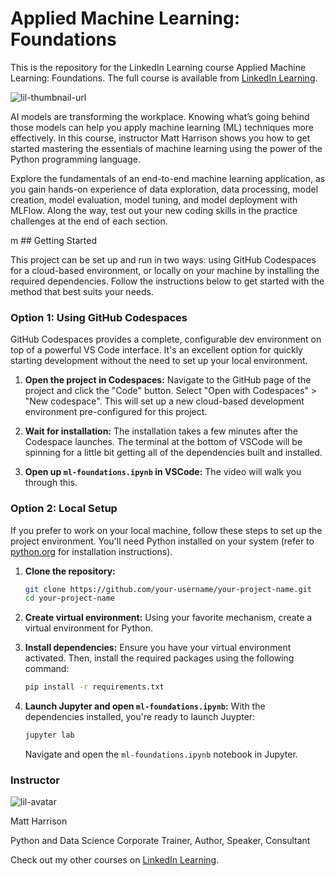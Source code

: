 # Applied Machine Learning: Foundations
This is the repository for the LinkedIn Learning course Applied Machine Learning: Foundations. The full course is available from [LinkedIn Learning][lil-course-url].

![lil-thumbnail-url]

<p>AI models are transforming the workplace. Knowing what’s going behind those models can help you apply machine learning (ML) techniques more effectively. In this course, instructor Matt Harrison shows you how to get started mastering the essentials of machine learning using the power of the Python programming language.</p><p>Explore the fundamentals of an end-to-end machine learning application, as you gain hands-on experience of data exploration, data processing, model creation, model evaluation, model tuning, and model deployment with MLFlow. Along the way, test out your new coding skills in the practice challenges at the end of each section.</p>
m
## Getting Started

This project can be set up and run in two ways: using GitHub Codespaces for a cloud-based environment, or locally on your machine by installing the required dependencies. Follow the instructions below to get started with the method that best suits your needs.

### Option 1: Using GitHub Codespaces

GitHub Codespaces provides a complete, configurable dev environment on top of a powerful VS Code interface. It's an excellent option for quickly starting development without the need to set up your local environment.

1. **Open the project in Codespaces:** Navigate to the GitHub page of the project and click the "Code" button. Select "Open with Codespaces" > "New codespace". This will set up a new cloud-based development environment pre-configured for this project.

2. **Wait for installation:** The installation takes a few minutes after the Codespace launches. The terminal at the bottom of VSCode will be spinning for a little bit getting all of the dependencies built and installed.

3. **Open up `ml-foundations.ipynb` in VSCode:** The video will walk you through this. 

### Option 2: Local Setup

If you prefer to work on your local machine, follow these steps to set up the project environment. You'll need Python installed on your system (refer to [python.org](https://www.python.org/) for installation instructions).

1. **Clone the repository:**
   ```bash
   git clone https://github.com/your-username/your-project-name.git
   cd your-project-name
   ```
2. **Create virtual environment:** Using your favorite mechanism, create a virtual environment for Python.

3. **Install dependencies:**
   Ensure you have your virtual environment activated. Then, install the required packages using the following command:
   ```bash
   pip install -r requirements.txt
   ```

4. **Launch Jupyter and open `ml-foundations.ipynb`:**
   With the dependencies installed, you're ready to launch Juypter:
   ```bash
   jupyter lab
   ```

   Navigate and open the `ml-foundations.ipynb` notebook in Jupyter.

### Instructor

![lil-avatar]

Matt Harrison

Python and Data Science Corporate Trainer, Author, Speaker, Consultant

                            

Check out my other courses on [LinkedIn Learning](https://www.linkedin.com/learning/instructors/matt-harrison?u=104).

[lil-course-url]: https://www.linkedin.com/learning/applied-machine-learning-foundations-21404006
[lil-thumbnail-url]: https://media.licdn.com/dms/image/D560DAQG-umFqe1oFDg/learning-public-crop_675_1200/0/1717432957394?e=2147483647&v=beta&t=AGzP3y5jqX0AiSZyW4rB5J3wBome6-i-9XA_h6pq91w
[lil-avatar]: https://media.licdn.com/dms/image/D560DAQGLDZBKwtHv5Q/learning-author-crop_200_200/0/1680625154253?e=1717002000&v=beta&t=vjtUd7bQaz4CR1FeiTQ3nWGvbydzOnHnjKiftJ8bWGg

